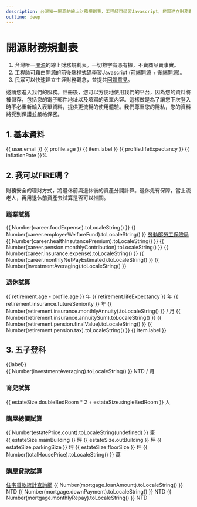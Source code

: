 ```yaml
---
description: 台灣唯一開源的線上財務規劃表，工程師可學習Javascript，民眾建立財務觀念，並提供回饋意見。
outline: deep
---
```


# 開源財務規劃表

1. 台灣唯一<a href="https://zh.wikipedia.org/zh-tw/%E5%BC%80%E6%BA%90%E8%BD%AF%E4%BB%B6" target="_blank">開源</a>的線上財務規劃表。一切數字有憑有據，不賣商品賣事實。
2. 工程師可藉由開源的前後端程式碼學習Javascript (<a href="https://github.com/Chuiantw1212/econ-sense-vitepress" target="_blank">前端開源</a> + <a href="https://github.com/Chuiantw1212/econ-sense-ap-fastify-typescript" target="_blank">後端開源</a>)。
3. 民眾可以快速建立生涯財務觀念，並提共<a href="/calendar.html#聯絡en">回饋意見</a>。

<el-dialog v-model="loginDialogVisible" title="登入" :fullscreen="isFullScreen">
    邀請您進入我們的服務。註冊後，您可以方便地使用我們的平台，因為您的資料將被儲存，包括您的電子郵件地址以及填寫的表單內容。這樣做是為了讓您下次登入時不必重新輸入表單資料，提供更流暢的使用體驗。我們尊重您的隱私，您的資料將受到保護並嚴格保密。
    <div v-if="!user.uid" id="firebaseui-auth-container"></div>
</el-dialog>

## 1. 基本資料

<el-card>
    <template #header>
      <div class="card-header card-header--custom">
        <span>基本資料與參數</span>
        <el-button v-if="!user.uid" @click="openSignInDialog()">登入</el-button>
        <el-button v-else @click="signOut()">登出</el-button>
      </div>
    </template>
    <el-form ref="ruleFormRef" :model="profile" label-width="auto">
        <el-row>
            <el-col v-if="user.photoURL" :span="12">
                <el-form-item :label="user.displayName">
                    <el-avatar :src="user.photoURL"></el-avatar>
                </el-form-item>
            </el-col>
            <el-col v-if="user.email" :span="12">
                <el-form-item label="註冊信箱">
                    <el-text>{{ user.email }}</el-text>
                </el-form-item>
            </el-col>
        </el-row>
        <el-row>
            <el-col :span="12">
                <el-form-item label="出生年" prop="dateOfBirth" required>
                    <el-select v-model="profile.yearOfBirth" placeholder="請選擇" @change="onYearOfBirthChanged()" style="width: 130px">
                        <el-option v-for="year in yearOptions":key="year":label="year" :value="year"/>
                    </el-select>
                </el-form-item>
            </el-col>
            <el-col :span="12">
                <el-form-item label="試算年齡" prop="lifeExpectancy">
                    <el-text>{{ profile.age }}</el-text>
                </el-form-item>
            </el-col>
        </el-row>
        <el-row>
            <el-col :span="12">
                <el-form-item label="性別" prop="gender" required>
                    <el-radio-group v-model="profile.gender" @change="handleGenderChanged()">
                        <el-radio v-for="(item, key) in genders" :value="item.value">{{ item.label }}</el-radio>
                    </el-radio-group>
                </el-form-item>
            </el-col>
            <el-col :span="12">
                <el-form-item label="預估餘命">
                    <el-text>{{ profile.lifeExpectancy }}</el-text>
                </el-form-item>
            </el-col>
        </el-row>
        <el-row>
            <el-col :span="12">
            </el-col>
            <el-col :span="12">
                <el-form-item label="通貨膨脹">
                    <el-text>{{ inflationRate }}%</el-text>
                </el-form-item>
            </el-col>
        </el-row>
    </el-form>
    <template #footer>
        <el-collapse>
            <el-collapse-item title="試算說明" name="1" :border="true">
                <ul>
                    <li>
                        預期餘命：<a href="https://data.gov.tw/dataset/39493" target="_blank">預期壽命推估</a>
                    </li>
                    <li>
                        通貨膨脹(消費者物價指數年增率)：<a href="https://www.stat.gov.tw/Point.aspx?sid=t.2&n=3581&sms=11480" target="_blank">中華民國統計資訊網</a>
                    </li>
                </ul>
            </el-collapse-item>
        </el-collapse>
    </template>
</el-card>

## 2. 我可以FIRE嗎？

財務安全的理財方式，將退休前與退休後的資產分開計算。退休先有保障，當上流老人，再用退休前資產去試算是否可以推關。

### 職業試算

<el-card v-show="checkedNeeds.includes('career')">
    <el-form label-width="auto">
        <el-row>
            <el-col :span="12">
                <el-form-item label="本薪" required>
                    <el-input-number v-model="career.monthlyBasicSalary" :min="0" @change="onMonthlyBasicSalaryChanged()"/>
                </el-form-item>
            </el-col>
            <el-col :span="12">
                <el-form-item label="伙食津貼">
                    <el-text>{{ Number(career.foodExpense).toLocaleString() }}</el-text>
                </el-form-item>
            </el-col>
        </el-row>
        <el-row>
            <el-col :span="12">
            </el-col>
            <el-col :span="12">
                <el-form-item label="職工福利金">
                    <el-text> {{ Number(career.employeeWelfareFund).toLocaleString() }}</el-text>
                </el-form-item>
            </el-col>
        </el-row>
        <el-row>
            <el-col :span="12">
                <el-form-item label="勞退提繳工資" required>
                    <el-input-number v-model="career.pension.salary" :min="career.pension.salaryMin" :max="150000" @change="onPensionSalaryChanged()"/>
                </el-form-item>
            </el-col>
            <el-col :span="12">
                <el-form-item label="提繳工資查詢">
                    <a href="https://www.bli.gov.tw/0108097.html" target="_blank" tabIndex="-1">勞動部勞工保險局</a>
                </el-form-item>
            </el-col>
        </el-row>
        <el-row>
            <el-col :span="12">
            </el-col>
            <el-col :span="12">
                <el-form-item label="健保負擔">
                    <el-text> {{ Number(career.healthInsutancePremium).toLocaleString() }}</el-text>
                </el-form-item>
            </el-col>
        </el-row>
        <el-row>
            <el-col :span="12">
                <el-form-item label="勞退自提率(%)" required>
                    <el-input-number v-model="career.pension.rate" @change="onPensionContributionRateChanged()" :min="0" :max="6"/>
                </el-form-item>
            </el-col>
            <el-col :span="12">
                <el-form-item label="勞退月提繳">
                    <el-text>{{ Number(career.pension.monthlyContribution).toLocaleString() }}</el-text>
                </el-form-item>
            </el-col>
        </el-row>
        <el-row>
            <el-col :span="12">
                <el-form-item label="勞保提繳工資" required>
                    <el-input-number v-model="career.insurance.salary" :min="0" :max="45800" @change="onInsuranceSalaryChanged()"/>
                </el-form-item>
            </el-col>
            <el-col :span="12">
                <el-form-item label="勞保勞工負擔">
                    <el-text>{{ Number(career.insurance.expense).toLocaleString() }}</el-text>
                </el-form-item>
            </el-col>
        </el-row>
        <!-- <el-row>
            <el-col :span="12">
            </el-col>
            <el-col :span="12">
                <el-form-item label="職工福利金">
                    <el-text>{{ Number(career.employeeWelfareFund).toLocaleString() }}</el-text>
                </el-form-item>
            </el-col>
        </el-row> -->
        <el-row>
            <el-col :span="12">
            </el-col>
            <el-col :span="12">
                <el-form-item label="月實領試算">
                    <el-text> {{ Number(career.monthlyNetPayEstimated).toLocaleString() }}</el-text>
                </el-form-item>
            </el-col>
        </el-row>
        <el-row>
            <el-col :span="12">
                <el-form-item label="年實領/12">
                    <el-input-number v-model="career.monthlyNetPay" :min="0" @change="onMonthlyEATChanged()"/>
                </el-form-item>
            </el-col>
        </el-row>
        <el-row>
            <el-col :span="12">
                <el-form-item label="月支出" required>
                    <el-input-number v-model="career.monthlyExpense" :min="0" @change="onMonthlyExpenseChanged()"/>
                </el-form-item>
            </el-col>
            <el-col :span="12">
                <el-form-item label="月實領 - 月支出">
                    <el-text>{{ Number(investmentAveraging).toLocaleString() }}</el-text>
                </el-form-item>
            </el-col>
        </el-row>
    </el-form>
    <template #footer>
        <el-collapse>
            <el-collapse-item title="試算說明" name="1" :border="true">
                <ul>
                    <li>
                        假設薪資成長率永遠剛好抵銷通膨
                    </li>
                    <li>
                        月提繳查詢：<a href="https://www.bli.gov.tw/0013083.html" target="_blank">勞動部勞工保險局</a>
                    </li>
                </ul>
            </el-collapse-item>
        </el-collapse>
    </template>
    <canvas v-show="career.monthlyBasicSalary" id="incomeChart"></canvas>
</el-card>

### 退休試算

<el-card v-show="checkedNeeds.includes('retirement')">
    <el-form label-width="auto">
        <el-row>
            <el-col :span="12">
                <el-form-item label="計畫退休年齡" prop="lifeExpectancy" required>
                    <el-input-number v-model="retirement.age" :min="60" :max="70" @change="onRetireAgeChanged()"/>
                </el-form-item>
            </el-col>
            <el-col :span="12">
                <el-form-item label="距離退休" prop="retireLife">
                    <el-text>{{ retirement.age - profile.age }} 年</el-text>
                </el-form-item>
            </el-col>
        </el-row>
        <el-row>
            <el-col :span="12">
            </el-col>
            <el-col :span="12">
                <el-form-item label="退休後餘命" prop="retireLife">
                    <el-text>{{ retirement.lifeExpectancy }} 年</el-text>
                </el-form-item>
            </el-col>
        </el-row>
        <el-row>
            <el-col :span="12">
                <el-form-item label="目前勞保投保年資">
                    <el-input-number v-model="retirement.insurance.presentSeniority" :min="0" @change="onCurrentSeniorityChanged()"/>
                </el-form-item>
            </el-col>
            <el-col :span="12">
                <el-form-item label="預估屆退年資">
                    <el-text>{{ retirement.insurance.futureSeniority }} 年</el-text>
                </el-form-item>
            </el-col>
        </el-row>
        <el-row>
            <el-col :span="12">
            </el-col>
            <el-col :span="12">
                <el-form-item label="預估勞保年金">
                    <el-text>{{ Number(retirement.insurance.monthlyAnnuity).toLocaleString() }}  / 月</el-text>
                </el-form-item>
            </el-col>
        </el-row>
        <el-row>
            <el-col :span="12">
            </el-col>
            <el-col :span="12">
                <el-form-item label="餘命 x 年金">
                    <el-text>{{ Number(retirement.insurance.annuitySum).toLocaleString() }}</el-text>
                </el-form-item>
            </el-col>
        </el-row>
        <el-row>
            <el-col :span="12">
                <el-form-item label="顧主提繳累計">
                    <el-input-number v-model="retirement.pension.employerContribution" :min="0" @change="onEmployerContributionChanged()"/>
                </el-form-item>
            </el-col>
            <el-col :span="12">
                <el-form-item label="個人提繳累計">
                    <el-input-number v-model="retirement.pension.employeeContrubution" :min="0" @change="onEmployeeContributionChanged()"/>
                </el-form-item>
            </el-col>
        </el-row>
        <el-row>
            <el-col :span="12">
                <el-form-item label="顧主提繳收益">
                    <el-input-number v-model="retirement.pension.employerContributionIncome" :min="0" @change="onEmployerContributionIncomeChanged()"/>
                </el-form-item>
            </el-col>
            <el-col :span="12">
                <el-form-item label="個人提繳收益">
                    <el-input-number v-model="retirement.pension.employeeContrubutionIncome" :min="0" @change="onEmployeeContributionIncomeChanged()"/>
                </el-form-item>
            </el-col>
        </el-row>
        <el-row>
            <el-col :span="12">
                <el-form-item label="勞退十年收益率" required>
                    <el-input-number v-model="retirement.pension.irrOverDecade" :min="0" @change="onTenYearIrrChanged()"/>
                </el-form-item>
            </el-col>
            <el-col :span="12">
                <el-form-item label="預估勞退總額">
                    <el-text>{{ Number(retirement.pension.finalValue).toLocaleString() }}</el-text>
                </el-form-item>
            </el-col>
        </el-row>
        <el-row>
            <el-col :span="12">
            </el-col>
            <el-col :span="12">
                <el-form-item label="預估勞退稅基">
                    <el-text>{{ Number(retirement.pension.tax).toLocaleString() }}</el-text>
                </el-form-item>
            </el-col>
        </el-row>
        <el-row>
            <el-col :span="24">
                <el-form-item label="退休品質" required>
                    <el-radio-group v-model="retirement.qualityLevel" @change="onRetirementLevelChanged()">
                        <el-radio v-for="(item, key) in retirementQuartile" :value="key+1">{{ item.label }}</el-radio>
                    </el-radio-group>
                </el-form-item>
            </el-col>
            <el-col :span="23">
                <el-form-item label="退休月支出">
                    <el-slider v-model="retirement.percentileRank" :marks="expenseQuartileMarks" :disabled="true"/>
                </el-form-item>
            </el-col>
        </el-row>
        <br/>
        <canvas id="pensionChart"></canvas>
    </el-form>
    <template #footer>
        <el-collapse>
            <el-collapse-item title="試算說明" name="1" :border="true">
                <ul>
                    <li>
                        假設勞退皆為一次領，且領後的再投資報酬率打平勞動基金
                    </li>
                    <li>
                        勞保勞退查詢：<a href="https://edesk.bli.gov.tw/me/#/na/login">勞保局E化服務系統</a>
                    </li>
                    <li>
                        勞退收益率：<a href="https://www.pension.org.tw/index.php/2018-10-03-15-11-09/2019-02-13-00-01-00" target="_blank">中華民國退休基金協會</a>
                    </li>
                    <li>資料來源：
                        <a href="https://www.stat.gov.tw/News_Content.aspx?n=3908&s=231908">
                            主計總處統計專區 家庭收支調查 統計表 調查報告 平均每戶家庭收支按家庭組織型態別分
                        </a>
                    </li>
                </ul>
                <table class="table">
                    <tr>
                        <th>
                            <div>65歲及以上</div>
                            <div>按戶數五等分位組</div>
                        </th>
                        <th>1</th>
                        <th>2</th>
                        <th>3</th>
                        <th>4</th>
                        <th>5</th>
                    </tr>
                    <tr>
                        <td>平均每戶人數</td>
                        <td>1.62</td>
                        <td>1.98</td>
                        <td>2.22</td>
                        <td>2.64</td>
                        <td>3.07</td>
                    </tr>
                    <tr>
                        <td>消費支出</td>
                        <td>380,421</td>
                        <td>614,536</td>
                        <td>772,725</td>
                        <td>961,375</td>
                        <td>1,335,663</td>
                    </tr>
                    <tr>
                        <td>平均每人消費支出</td>
                        <td>234,827</td>
                        <td>310,371</td>
                        <td>348,074</td>
                        <td>364,157</td>
                        <td>435,069</td>
                    </tr>
                </table>
            </el-collapse-item>
        </el-collapse>
    </template>
</el-card>

## 3. 五子登科

<el-card>
    <el-form label-width="auto">
        <el-row>
            <el-col :span="24">
                <el-form-item label="資產配置">
                    <el-radio-group v-model="investment.allocationETF" @change="onAllocationChanged()">
                        <el-radio v-for="(label, key) in porfolioLabels" :value="key">{{label}}</el-radio>
                    </el-radio-group>
                </el-form-item>
            </el-col>
        </el-row>
        <el-row>
            <el-col :span="23">
                <el-form-item label="範例標的IRR">
                    <el-slider v-model="investment.stockPercentage" :marks="allocationQuartileMarks" :disabled="true"/>
                </el-form-item>
            </el-col>
        </el-row>
        <br/>
        <el-row>
            <el-col :span="12">
                <el-form-item label="已備資產" @change="onAssetChanged()">
                    <el-input-number v-model="investment.presentAsset" :min="0"/>
                </el-form-item>
            </el-col>
            <el-col :span="12">
                <el-form-item label="定期定額" @change="onAssetChanged()">
                    <el-text>{{ Number(investmentAveraging).toLocaleString() }} NTD / 月</el-text>
                </el-form-item>
            </el-col>
        </el-row>
        <el-row>
            <el-col :span="12">
                <el-form-item label="購屋西元年">
                    <el-input-number v-model="mortgage.buyHouseYear"  @change="onBuyHouseYearChanged()"/>
                </el-form-item>
            </el-col>
            <el-col :span="12">
            </el-col>
        </el-row>
        <canvas id="assetChart"></canvas>
        <el-row>
            <el-col>
            </el-col>
        </el-row>
    </el-form>
    <template #footer>
        <el-collapse>
            <el-collapse-item title="試算說明" name="1" :border="true">
                <table class="table">
                    <tr>
                        <th>參考標的</th>
                        <th>資產配置</th>
                        <th>來源網址</th>
                    </tr>
                    <tr>
                        <td>AOA</td>
                        <td>股8債2</td>
                        <td>
                            <a href="https://www.ishares.com/us/products/239729/ishares-aggressive-allocation-etf" target="_blank">
                                來源網址
                            </a>
                        </td>
                    </tr>
                    <tr>
                        <td>AOR</td>
                        <td>股6債4</td>
                        <td>
                            <a href="https://www.ishares.com/us/products/239756/ishares-growth-allocation-etf" target="_blank">
                                來源網址
                            </a>
                        </td>
                    </tr>
                    <tr>
                        <td>AOM</td>
                        <td>股4債6</td>
                        <td>
                            <a href="https://www.ishares.com/us/products/239765/ishares-moderate-allocation-etf" target="_blank">
                                來源網址
                            </a>
                        </td>
                    </tr>
                    <tr>
                        <td>AOK</td>
                        <td>股2債8</td>
                        <td>
                            <a href="https://www.ishares.com/us/products/239733/ishares-conservative-allocation-etf" target="_blank">
                                來源網址
                            </a>
                        </td>
                    </tr>
                </table>
            </el-collapse-item>
        </el-collapse>
    </template>
</el-card>

### 育兒試算

<el-card>
    <el-form label-width="auto">
         <el-row>
            <el-col :span="12">
                <el-form-item label="配偶貢獻">
                    <el-input-number v-model="parenting.spouseMonthlyContribution" :min="0" @change="drawLifeAssetChart()"/>
                </el-form-item>
            </el-col>
            <el-col :span="12">
                <el-form-item label="房屋容納人數">
                    <el-text>{{ estateSize.doubleBedRoom * 2 + estateSize.singleBedRoom }} 人</el-text>
                </el-form-item>
            </el-col>
        </el-row>
        <el-row>
            <el-col :span="12">
                <el-form-item label="月開支(隻/每年)" required>
                    <el-input-number v-model="parenting.childAnnualExpense" :min="0" @change="drawLifeAssetChart()"/>
                </el-form-item>
            </el-col>
            <el-col :span="12">
            </el-col>
        </el-row>
        <el-row>
            <el-col :span="12">
                <el-form-item label="養到幾歲放生" required>
                    <el-input-number v-model="parenting.independantAge" :min="18" @change="drawLifeAssetChart()"/>
                </el-form-item>
            </el-col>
            <el-col :span="12">
            </el-col>
        </el-row>
        <el-row>
            <el-col :span="12">
                <el-form-item label="第一隻西元年">
                    <el-input-number v-model="parenting.firstBornYear" :min="0" @change="drawLifeAssetChart()"/>
                </el-form-item>
            </el-col>
            <el-col :span="12">
            </el-col>
        </el-row>
        <el-row>
            <el-col :span="12">
                <el-form-item label="第二隻西元年">
                    <el-input-number v-model="parenting.secondBornYear" :min="0" @change="drawLifeAssetChart()"/>
                </el-form-item>
            </el-col>
            <el-col :span="12">
            </el-col>
        </el-row>
        <el-row>
            <el-col :span="12">
                <el-form-item label="壽險已備">
                    <el-input-number v-model="parenting.insurance" :min="0" @change="drawLifeAssetChart()"/>
                </el-form-item>
            </el-col>
            <el-col :span="12">
            </el-col>
        </el-row>
        <canvas id="parentingChart"></canvas>
    </el-form>
    <template #footer>
        <el-collapse>
            <el-collapse-item title="試算說明" name="1" :border="true">
                因為缺少資料集或是相關api，故此部分資料會較為粗糙。
                <ul>
                    <li>
                        出生西元年設定0則不列入計算
                    </li>
                    <li>
                        保險事故日期假定為幼子出生年，且投資報酬率比照原先資產配置
                    </li>
                    <li>資料來源：
                        <a href="https://www.stat.gov.tw/News_Content.aspx?n=3908&s=231908">
                            主計總處統計專區 家庭收支調查 統計表 調查報告 平均每戶家庭收支按家庭組織型態別分
                        </a>
                    </li>
                </ul>
                <table class="table">
                    <tr>
                        <th>2021年家庭組織</th>
                        <th>雙親</th>
                        <th>核心</th>
                    </tr>
                    <tr>
                        <td>平均每戶人數</td>
                        <td>2.00</td>
                        <td>3.62</td>
                    </tr>
                    <tr>
                        <td>平均每戶就業人數</td>
                        <td>0.70</td>
                        <td>1.85</td>
                    </tr>
                    <tr>
                        <td>消費支出</td>
                        <td>652,023</td>
                        <td>1,028,621</td>
                    </tr>
                    <tr>
                        <td colspan="3">
                            平均每位受扶養者帶來的支出： <br>
                            (核心消費支出 - 雙親消費支出) / (核心每戶人數 - 核心就業人數) = 212,767
                        </td>
                    </tr>
                </table>
            </el-collapse-item>
        </el-collapse>
    </template>
</el-card>

<h3 v-show="checkedNeeds.includes('housing')" id="_購屋總價試算" tabindex="-1">購屋總價試算</h3>
<el-card v-show="checkedNeeds.includes('housing')">
    <el-form ref="ruleFormRef" v-loading="buildingLoading" :model="estatePrice" :rules="buildingRules" label-width="auto">
        <el-row>
            <el-col :span="12">
                <el-form-item label="居住縣市" prop="county">
                    <el-select v-model="estatePrice.county" placeholder="請選擇" @change="onCountyChanged()">
                        <el-option v-for="item in counties":key="item.value":label="item.label" :value="item.value"/>
                    </el-select>
                </el-form-item>
            </el-col>
            <el-col :span="12">
                <el-form-item label="行政區" prop="town">
                    <el-select v-model="estatePrice.town" placeholder="請選擇" :disabled="!estatePrice.county" @change="onTownChanged()">
                        <el-option v-for="item in towns":key="item.value":label="item.label" :value="item.value"/>
                    </el-select>
                </el-form-item>
            </el-col>
        </el-row>
        <el-row>
            <el-col :span="12">
                <el-form-item label="建物類別" prop="buildingType">
                    <el-select v-model="estatePrice.buildingType" placeholder="請選擇" :disabled="!estatePrice.town"  @change="onBuildingTypeChanged()">
                        <el-option label="不限" value=""></el-option>
                        <el-option v-for="item in buildingTypes":key="item.value":label="item.label" :value="item.value"/>
                    </el-select>
                </el-form-item>
            </el-col>
            <el-col :span="12">
                <el-form-item label="屋齡[年]" prop="buildingAge">
                    <el-select v-model="estatePrice.buildingAge" placeholder="請選擇" :disabled="!estatePrice.town" @change="onBuildingAgeChanged()">
                        <el-option label="不限" value=""></el-option>
                        <el-option v-for="item in buildingAges":key="item.value":label="item.label" :value="item.value"/>
                    </el-select>
                </el-form-item>
            </el-col>
            <el-col :span="12">
                <el-form-item label="含車位" prop="hasParking">
                    <el-select v-model="estatePrice.hasParking" placeholder="請選擇" @change="onHasParkingChanged()">
                        <el-option label="不限" value=""></el-option>
                        <el-option v-for="item in hasParkingOptions":key="item.value":label="item.label" :value="item.value"/>
                    </el-select>
                </el-form-item>
            </el-col>
            <el-col :span="12">
                <el-form-item label="資料筆數" prop="unitPrice">
                    <el-text>{{ Number(estatePrice.count).toLocaleString(undefined) }} 筆</el-text>
                </el-form-item>
            </el-col>
        </el-row>
        <el-row>
            <el-col :span="23">
                <el-form-item label="單價(萬/坪)" prop="unitPrice">
                    <el-slider v-model="buildingUnitPrice" :min="estatePrice.pr25" :max="estatePrice.pr75" :marks="unitPriceMarks" :disabled="!estatePrice.average" @change="calculateTotalPrice()"/>
                </el-form-item>
            </el-col>
        </el-row>
    </el-form>
    <br/>
    <el-form ref="ruleFormRef" :model="estateSize" :rules="roomRules" label-width="auto">
        <el-row>
            <el-col :span="12">
                <el-form-item label="雙人房數量">
                    <el-input-number v-model="estateSize.doubleBedRoom" :min="0" @change="calculateEstateSize()"/>
                </el-form-item>
            </el-col>
            <el-col :span="12">
            </el-col>
        </el-row>
        <el-row>
            <el-col :span="12">
                <el-form-item label="單人房數量">
                    <el-input-number v-model="estateSize.singleBedRoom" :min="0" @change="calculateEstateSize()"/>
                </el-form-item>
            </el-col>
            <el-col :span="12">
            </el-col>
        </el-row>
        <el-row>
            <el-col :span="12">
                <el-form-item label="客廳+餐廳">
                    <el-input-number v-model="estateSize.livingRoom" :min="1" @change="calculateEstateSize()"/>
                </el-form-item>
            </el-col>
            <el-col :span="12">
            </el-col>
        </el-row>
        <el-row>
            <el-col :span="12">
                <el-form-item label="衛浴數量">
                    <el-input-number v-model="estateSize.bathroom" :min="1" @change="calculateEstateSize()"/>
                </el-form-item>
            </el-col>
            <el-col :span="12">
                <el-form-item label="預估主建實坪" prop="floorSize">
                    <el-text>{{ estateSize.mainBuilding }} 坪</el-text>
                </el-form-item>
            </el-col>
        </el-row>
        <el-row>
            <el-col :span="12">
                <el-form-item label="陽台數量">
                    <el-input-number v-model="estateSize.balcany" :min="0" @change="calculateEstateSize()"/>
                </el-form-item>
            </el-col>
            <el-col :span="12">
                <el-form-item label="預估附屬建物" prop="floorSize">
                    <el-text>{{ estateSize.outBuilding }} 坪</el-text>
                </el-form-item>
            </el-col>
        </el-row>
        <el-row v-if="estatePrice.hasParking" >
            <el-col :span="12">
                <el-form-item label="車位數量" >
                    <el-input-number v-model="estateSize.parkingSpace" :min="0" @change="onParkingSpaceChanged()"/>
                </el-form-item>
            </el-col>
            <el-col :span="12">
                <el-form-item label="預估車位權狀" prop="floorSize">
                    <el-text>{{ estateSize.parkingSize }} 坪</el-text>
                </el-form-item>
            </el-col>
        </el-row>
        <el-row>
            <el-col :span="12">
                <el-form-item label="公設比(%)" >
                    <el-input-number v-model="estateSize.publicRatio" :min="0" @change="calculateEstateSize()"/>
                </el-form-item>
            </el-col>
            <el-col :span="12">
                <el-form-item label="預估權狀坪數" prop="floorSize">
                    <el-text>{{ estateSize.floorSize }} 坪</el-text>
                </el-form-item>
            </el-col>
        </el-row>
        <el-row>
            <el-col :span="12">
            </el-col>
            <el-col :span="12">
                <el-form-item label="總價" prop="unitPrice">
                    <el-text>{{ Number(totalHousePrice).toLocaleString() }} 萬</el-text>
                </el-form-item>
            </el-col>
        </el-row>
    </el-form>
    <template #footer>
        <el-collapse>
            <el-collapse-item title="試算說明" name="1" :border="true">
                單價資料來源：<a href="https://www.jcic.org.tw/openapi/swagger/index.html" target="_blank">財團法人金融聯合徵信中心 OpenAPI
                </a>
                <table class="table">
                    <tr>
                        <th>空間</th>
                        <th>參考平方公尺</th>
                        <th>參考依據</th>
                    </tr>
                    <tr>
                        <td>雙人房</td>
                        <td>19</td>
                        <td>
                            <a href="https://law.moj.gov.tw/LawClass/LawSingle.aspx?pcode=K0110021&flno=13" target="_blank">
                                觀光旅館建築及設備標準
                            </a>
                        </td>
                    </tr>
                    <tr>
                        <td>單人房</td>
                        <td>13</td>
                        <td>
                            <a href="https://law.moj.gov.tw/LawClass/LawSingle.aspx?pcode=K0110021&flno=13" target="_blank">
                                觀光旅館建築及設備標準
                            </a>
                        </td>
                    </tr>
                    <tr>
                        <td>衛浴</td>
                        <td>4</td>
                        <td>
                            <a href="https://law.moj.gov.tw/LawClass/LawSingle.aspx?pcode=D0070115&flno=295" target="_blank">
                                建築技術規則建築設計施工編
                            </a>
                        </td>
                    </tr>
                    <tr>
                        <td>廚房</td>
                        <td>2~4</td>
                        <td>
                            <a href="https://www.pro360.com.tw/category/kitchen_decorating#:~:text=%E4%B8%8D%E5%90%8C%E7%9A%84%E5%BB%9A%E5%85%B7%E9%85%8D%E7%BD%AE%E5%B0%8D,%E8%BC%83%E5%A5%BD%E7%9A%84%E4%BD%BF%E7%94%A8%E9%AB%94%E9%A9%97%E3%80%82" target="_blank">
                                廚房空間如何規劃？廚房設計4大攻略及範例圖片參考｜PRO360達人網
                            </a>
                        </td>
                    </tr>
                    <tr>
                        <td>餐廳+客廳</td>
                        <td>1/人</td>
                        <td>
                            <a href="https://law.moj.gov.tw/LawClass/LawSingle.aspx?pcode=N0060009&flno=322" target="_blank">
                                職業安全衛生設施規則
                            </a>
                        </td>
                    </tr>
                    <tr>
                        <td>其他室內空間</td>
                        <td>30</td>
                        <td>
                            <a href="https://law.moj.gov.tw/LawClass/LawSingle.aspx?pcode=H0070037&flno=10" target="_blank">
                                幼兒園及其分班基本設施設備標準
                            </a>
                        </td>
                    </tr>
                    <tr>
                        <td>陽台</td>
                        <td>10%</td>
                        <td>
                            <a href="https://law.moj.gov.tw/LawClass/LawSingleRela.aspx?PCODE=D0070115&FLNO=162&ty=L" target="_blank">
                                建築技術規則建築設計施工編
                            </a>
                        </td>
                    </tr>
                    <tr>
                        <td>車位</td>
                        <td>24.75</td>
                        <td>
                            <a href="https://tnews.cc/ur/newscon25045.htm" target="_blank">
                                研商「精進建物測繪登記相關業務」第 2 次會議紀錄
                            </a>
                        </td>
                    </tr>
                    <tr>
                        <td>公設比</td>
                        <td>預設35%</td>
                        <td>
                            <a href="https://www.google.com/search?q=%E5%85%AC%E8%A8%AD%E6%AF%94" target="_blank">
                                Google搜索
                            </a>
                        </td>
                    </tr>
                </table>
            </el-collapse-item>
        </el-collapse>
    </template>
</el-card>
<h3 v-show="checkedNeeds.includes('housing')" id="_購屋貸款試算" tabindex="-1">購屋貸款試算</h3>
<el-card v-show="checkedNeeds.includes('housing')">
    <el-form label-width="auto">
        <el-row>
            <el-col :span="12">
                <el-form-item label="購屋西元年">
                    <el-input-number v-model="mortgage.buyHouseYear" @change="onBuyHouseYearChanged()"/>
                </el-form-item>
            </el-col>
            <el-col :span="12">
                <el-form-item label="預估貸款成數" prop="floorSize">
                    <a href="https://member.jcic.org.tw/main_member/MorgageQuery.aspx" target="_blank">住宅貸款統計查詢網</a>
                </el-form-item>
            </el-col>
        </el-row>
        <el-row>
            <el-col :span="12">
                <el-form-item label="貸款比例(%)">
                    <el-input-number v-model="mortgage.loanPercent" :min="0" :max="100"/>
                </el-form-item>
            </el-col>
            <el-col :span="12">
                <el-form-item label="預估貸款" prop="floorSize">
                    <el-text>{{ Number(mortgage.loanAmount).toLocaleString() }} NTD</el-text>
                </el-form-item>
            </el-col>
        </el-row>
        <el-row>
            <el-col :span="12">
            </el-col>
            <el-col :span="12">
                <el-form-item label="預估頭期款" prop="floorSize">
                    <el-text>{{ Number(mortgage.downPayment).toLocaleString() }} NTD</el-text>
                </el-form-item>
            </el-col>
        </el-row>
        <el-row>
            <el-col :span="12">
                <el-form-item label="試算利息(%)">
                    <el-input-number v-model="mortgage.interestRate" :min="0" @change="calculateMortgate()"/>
                </el-form-item>
            </el-col>
            <el-col :span="12">
            </el-col>
        </el-row>
        <el-row>
            <el-col :span="12">
                <el-form-item label="貸款年期">
                    <el-input-number v-model="mortgage.loanTerm" :min="0" @change="calculateMortgate()"/>
                </el-form-item>
            </el-col>
            <el-col :span="12">
                <el-form-item label="每月還款金額" prop="floorSize">
                    <el-text>{{ Number(mortgage.monthlyRepay).toLocaleString() }} NTD</el-text>
                </el-form-item>
            </el-col>
        </el-row>
    </el-form>
    <template #footer>
        <el-collapse>
            <el-collapse-item title="試算說明" name="1" :border="true">
                <ul>
                    <li>
                        試算利息：<a href="https://www.cbc.gov.tw/tw/lp-370-1.html" target="_blank">央行貼放利率</a>
                    </li>
                </ul>
            </el-collapse-item>
        </el-collapse>
    </template>
</el-card>

<script setup>
/**
 * Warning: FirebaseUI is not currently compatible with the v9 modular SDK. The v9 compatibility layer (specifically, the * app-compat and auth-compat packages) permits the usage of FirebaseUI alongside v9, but without the app size reduction * and other benefits of the v9 SDK.
 * https://firebase.google.com/docs/auth/web/firebaseui
 * https://firebase.google.com/docs/web/modular-upgrade
 */
/**
 * FirebaseUI for Web — Auth
 * https://firebaseopensource.com/projects/firebase/firebaseui-web/
 */
import firebase from 'firebase/compat/app';
import { onMounted, ref, reactive, watch, nextTick, shallowRef, onBeforeUnmount, computed } from 'vue'
import { ElMessage, ElMessageBox, ElLoading  } from 'element-plus'
import Chart from 'chart.js/auto';
// 用戶與權限
const user = reactive({
    displayName: '註冊用戶',
    email: '',
    photoURL: '',
    uid: ''
})
async function initializeApp () {
    await firebase.initializeApp({
        apiKey: "AIzaSyDzxiXnAvtkAW5AzoV-CsBLNbryVJZrGqI",
        authDomain: "econ-sense-9a250.firebaseapp.com",
        projectId: "econ-sense-9a250",
        storageBucket: "econ-sense-9a250.appspot.com",
        messagingSenderId: "449033690264",
        appId: "1:449033690264:web:f5e419118030eb3afe44ed",
        measurementId: "G-19NFT8GVCZ"
    })
    firebase.auth().onAuthStateChanged(async (firebaseUser)=> {
        if(!firebaseUser) {
            await setIdToken()
            await getUserFormSync()
            await initializeCalculator()
            return
        }
        const { displayName = '註冊用戶', email, photoURL, uid } = firebaseUser
        await setIdToken(firebaseUser)

        user.photoURL = photoURL
        user.uid = uid
        user.email = email
        user.displayName = displayName
        loginDialogVisible.value = false
        const userForm = await getUserFormSync(firebaseUser)
        user.id = userForm.id // 告訴authFetch可以更新資料了，避免初始資料錯誤覆蓋原有資料
        initializeCalculator()
    })
}
const idToken = ref()
const idTokenIntervalId = ref()
async function setIdToken(currentUser) {
    if(currentUser) {
        idToken.value = await currentUser.getIdToken()
        idTokenIntervalId.value = setInterval(async () => {
            idToken.value = await firebase.auth().currentUser.getIdToken(true)
        }, 50 * 60 * 1000)
    } else {
        idToken.value = null
        clearInterval(idTokenIntervalId.value)
    }
}
async function authFetch(appendUrl, options = {}) {
    const currentUser = await firebase.auth().currentUser
    if(!currentUser) {
        return // 離線使用或未登入
    }
    if(options.body && !user.id){
        return // 避免初始化資料覆蓋回noSQL
    }
    const { uid } = currentUser
    let baseUrl = import.meta.env.VITE_BASE_URL
    const defaultOptions = {
        method: 'get',
        headers: {
            Authorization: `Bearer ${idToken.value}`,
        }
    }
    defaultOptions.method = options.method
    if(options.body) {
        defaultOptions.body = JSON.stringify(options.body)
        Object.assign(defaultOptions.headers, {
            'Content-Type': 'application/json'
        })
    }
    Object.assign(defaultOptions.headers, options.headers)
    const res = await fetch(baseUrl + appendUrl, defaultOptions)
    if(res.status !== 200) {
        const result = await res.text()
        ElMessage(result || res.statusText)
        return
    }
    return res
}
const loginDialogVisible = ref(false)
function openSignInDialog() {
    loginDialogVisible.value = true
    nextTick(() => {
        const uiConfig = {
            signInOptions: [
                firebase.auth.GoogleAuthProvider.PROVIDER_ID,
                firebase.auth.EmailAuthProvider.PROVIDER_ID,
            ],
            signInFlow: 'popup',
            // Terms of service url.
            tosUrl: 'https://storage.googleapis.com/public.econ-sense.com/Terms%20of%20Use.pdf',
            // Privacy policy url.
            privacyPolicyUrl: 'https://storage.googleapis.com/public.econ-sense.com/Privacy%20Policy%20for%20Econ-Sense.com.pdf'
        };
        /**
         * 避免FirebaseUI重複初始化錯誤
         * https://stackoverflow.com/questions/47589209/error-in-mounted-hook-error-an-authui-instance-already-exists
         */
        if(firebaseui.auth.AuthUI.getInstance()) {
            const ui = firebaseui.auth.AuthUI.getInstance()
            ui.start('#firebaseui-auth-container', uiConfig)
        } else {
            const ui = new firebaseui.auth.AuthUI(firebase.auth())
            ui.start('#firebaseui-auth-container', uiConfig)
        }
    })
}
async function signOut() {
    const result = await firebase.auth().signOut()
    for(let key in user) {
        user[key] = ''
    }
}
// 主要從資料庫來的設定檔案
const inflationRate = ref(2)
const currentYear = new Date().getFullYear()
const counties = ref([])
const townMap = reactive({})
const buildingTypes = ref([])
const buildingAges = ref([])
const genders = ref([])
const retirementQuartile = ref([])
const portfolioIRR = reactive({})
const porfolioLabels = reactive({
    aok: '股2債8',
    aom: '股4債6',
    aor: '股6債4',
    aoa: '股8債2',
})
async function setSelecOptionSync() {
    // const loading = ElLoading.service()
    try {
        const selectRes = await fetch(`${import.meta.env.VITE_BASE_URL}/select`)
        const selectResJson = await selectRes.json()
        counties.value = selectResJson.counties || []
        buildingTypes.value = selectResJson.buildingTypes || []
        buildingAges.value = selectResJson.buildingAges || []
        genders.value = selectResJson.genders || []
        retirementQuartile.value = selectResJson.retirementQuartile || []
        Object.assign(townMap, selectResJson.townMap)

        const bankConfigRes = await fetch(`${import.meta.env.VITE_BASE_URL}/bank/config`)
        const bankConfigResJson = await bankConfigRes.json()
        mortgage.interestRate = bankConfigResJson.interestRate
        Object.assign(portfolioIRR, bankConfigResJson.portfolioIRR)
    }
    catch (error) {
        // https://element-plus.org/en-US/component/message-box.html#message-box
        ElMessageBox.alert(error.message, {
        confirmButtonText: '回講座排程',
        callback: (action) => {
                window?.location.replace('/calendar');
            },
        })
    } finally {
        // loading.close()
    }
}
async function getUserFormSync(firebaseUser) {
    const initForm = {
        retirement: {
            age: 65,
            pension: {
                employeeContrubution: 0,
                employeeContrubutionIncome: 0,
                employerContribution: 0,
                employerContributionIncome: 0,
                irrOverDecade: 4.76
            },
            percentileRank: 50,
            qualityLevel: 3
        },
        investment: {
            allocationETF: 'aok',
        },
        parenting: {
            childAnnualExpense: 212767,
            independantAge: 18,
            insurance: 0,
        },
        estateSize: {
            publicRatio: 35,
            bathroom: 1,
            livingRoom: 1,
            balcany: 1,
            parkingSpace: 1
        },
        mortgage: {
            loanPercent: 80,
            loanTerm:25,
        },
    }
    let userForm = {}
    try {
        if(firebaseUser) {
            const { uid } = firebaseUser
            const res = await authFetch(`/user/${uid}`, {
                method: 'post'
            })
            userForm = await res.json()
        }
    } catch (error) {
        const res = await authFetch(`/user/new`, {
            method: 'post'
        })
        userForm = await res.json()
    } finally {
        Object.assign(initForm, userForm)
        Object.assign(profile, initForm.profile)
        Object.assign(career, initForm.career)
        Object.assign(retirement, initForm.retirement)
        Object.assign(investment, initForm.investment)
        Object.assign(estatePrice, initForm.estatePrice)
        Object.assign(estateSize, initForm.estateSize)
        Object.assign(mortgage, initForm.mortgage)
        Object.assign(parenting, initForm.parenting)
    }
    return userForm
}
async function initializeCalculator() {
    // 基本資料
    await calculateLifeExpectancyAndAge()
    // 職業
    onMonthlyBasicSalaryChanged()
    onInsuranceSalaryChanged()
    onPensionSalaryChanged()
    // 退休
    calculateFutureSeniority()
    calculateRetirementQuartileMarks()
    calculateRetirementMonthlyExpense()
    // 買房
    if(estatePrice.county) {
        towns.value = townMap[estatePrice.county]
    }
    await getUnitPriceSync()
    calculateEstateSize()
    calculateMortgate() // will calculate asset
    // 投資
    calculatePortfolioMarks()
}
// 基本資料
const profile = reactive({
    id: '', // 避免登入判斷錯誤
    yearOfBirth: '',
    dateOfBirth: '',
    gender: '',
    age: 0,
    lifeExpectancy: 0,
})

function onYearOfBirthChanged() {
    calculateLifeExpectancyAndAge()
}
function handleGenderChanged() {
    calculateLifeExpectancyAndAge()
}
async function calculateLifeExpectancyAndAge() {
    const { yearOfBirth, gender, age } = profile
    if(yearOfBirth && gender){
        const ceYear = new Date().getFullYear()
        const calculateAge = ceYear - yearOfBirth
        const res = await fetch(`${import.meta.env.VITE_BASE_URL}/calculate/lifeExpectancy`, {
            method: 'post',
            body: JSON.stringify({
                ceYear,
                age: calculateAge,
                gender,
            }),
            headers: {'Content-Type': 'application/json'}
        })
        const lifeExpectancy = await res.json()
        profile.age = calculateAge
        profile.lifeExpectancy = lifeExpectancy

        calculateRetireLife()
        calculateFutureSeniority()
        drawRetirementPensionChart()

        await authFetch(`/user/profile`, {
            method: 'put',
            body: profile,
        })
    }
}
// 需求分析
const checkAll = ref(false)
const isIndeterminate = ref(true)
const needs = ['career','retirement', 'investment','housing', 'parenting',]
const checkedNeeds = ref(['career', 'retirement', 'investment', 'housing', 'parenting',])
const needLabelMap = {
    career: '職業試算',
    retirement: '退休試算',
    investment: '退休前資產試算',
    housing: '購屋試算',
    parenting: '育兒試算',
}
const handleCheckAllChange = (val) => {
  checkedNeeds.value = val ? needs : []
  isIndeterminate.value = false
}
const handleCheckedNeedsChange = (value) => {
  const checkedCount = value.length
  checkAll.value = checkedCount === needs.length
  isIndeterminate.value = checkedCount > 0 && checkedCount < needs.length
}
// 職業試算
const career = reactive({
    monthlyBasicSalary: 0,
    foodExpense: 3000,
    employeeWelfareFund: 0,
    pension: {
        salary: 0,
        salaryMin: 0,
        rate: 0,
        monthlyContribution: 0,
        monthlyContributionEmployee: 0,
    },
    healthInsutancePremium: 0,
    insurance: {
        salary: 0,
        salaryMin: 0,
        expense: 0,
    },
    monthlyNetPayEstimated: 0,
    monthlyNetPay: 0,
    monthlyExpense: 0,
})
let incomeChartInstance = ref(null)
function onMonthlyBasicSalaryChanged() {
    calculatePensionSalaryMin()
    calculateInsuranceSalaryMin()
    drawChartAndCalculateIncome()
    calculateMonthlyInvesting()
    const { monthlyBasicSalary, } = career
    career.employeeWelfareFund = Math.floor(monthlyBasicSalary * 0.5 / 100)
}
function onInsuranceSalaryChanged() {
    calculateInsuranceSalaryMin()
    calculateMonthlyAnnuity()
    drawChartAndCalculateIncome()
    drawRetirementPensionChart()
}
function onPensionSalaryChanged() {
    calculateCareerPensionTotal()
    calculateHealthInsurancePremium()
    drawChartAndCalculateIncome()
}
function calculatePensionSalaryMin() {
    const { monthlyBasicSalary, foodExpense, } = career
    const salaryMin = monthlyBasicSalary + foodExpense
    career.pension.salaryMin = salaryMin
    career.pension.salary = Math.max(career.pension.salary, salaryMin)
    calculateHealthInsurancePremium()
}
function calculateInsuranceSalaryMin() {
    if(career.monthlyBasicSalary) {
        career.insurance.salaryMin = Math.min(45800, career.monthlyBasicSalary)
    }
    if(!career.insurance.salary) {
        career.insurance.salary = career.insurance.salaryMin
    }
    calculateInsuranceExpense()
}
function calculateInsuranceExpense() {
    const { salary, } = career.insurance
    const insuranceRate = 12 / 100
    const premiumRate =  20 / 100
    career.insurance.expense = Math.ceil(salary * insuranceRate * premiumRate)
}
function onPensionContributionRateChanged() {
    calculateCareerPensionTotal()
    drawChartAndCalculateIncome()
}
function calculateHealthInsurancePremium() {
    const { salary, salaryMin } = career.pension
    const salaryBasis = Math.max(salary, salaryMin)
    const healthInsutancePremiumRate =  5.17 / 100
    const employeeContributionRate = 30 / 100
    career.healthInsutancePremium = Math.ceil(salaryBasis * healthInsutancePremiumRate * employeeContributionRate)
}
function calculateCareerPensionTotal() {
    const { salary, salaryMin, rate } = career.pension
    const salaryBasis = Math.max(salary, salaryMin)
    const maxContribution = Math.min(salaryBasis, 150000)
    career.pension.monthlyContributionEmployee = Math.floor(maxContribution * rate / 100)
    career.pension.monthlyContribution = Math.floor(maxContribution * (6 + rate) / 100)
    drawRetirementPensionChart()
}
function onMonthlyEATChanged() {
    drawChartAndCalculateIncome()
    calculateMonthlyInvesting()
}
function onMonthlyExpenseChanged() {
    drawChartAndCalculateIncome()
    calculateMonthlyInvesting()
}
function calculateMonthlyInvesting() {
    const { monthlyNetPay = 0, monthlyExpense = 0, monthlyNetPayEstimated } = career
    const monthlyNetPayBasis = monthlyNetPay || monthlyNetPayEstimated
    investmentAveraging.value = Math.floor(monthlyNetPayBasis - monthlyExpense)
    drawLifeAssetChart()
}
function drawChartAndCalculateIncome() {
    debounce(() => {
        // 儲存參數
        authFetch(`/user/career`, {
            method: 'put',
            body: career,
        })
        // 繪製圖表
        let pv = 0
        let fv = 0
        const dataAndDataIndex = []
        fv = career.monthlyBasicSalary
        dataAndDataIndex.push({  
            label: '本薪',
            data: [pv, fv],
            datasetIndex: 0,
        })

        pv = fv
        fv += career.foodExpense
        dataAndDataIndex.push({
            label: '伙食津貼',
            data: [pv, fv],
            datasetIndex: 0,
        })

        pv = fv
        fv -= career.employeeWelfareFund
        dataAndDataIndex.push({
            label: '職工福利金',
            data: [pv, fv],
            datasetIndex: 1,
        })

        pv = fv
        fv -= career.healthInsutancePremium
        dataAndDataIndex.push({
            label: '健保',
            data: [pv, fv],
            datasetIndex: 1,
        })

        pv = fv
        fv -= career.insurance.expense
        dataAndDataIndex.push({
            label: '勞保',
            data: [pv, fv],
            datasetIndex: 1,
        })

        pv = fv
        fv -= career.pension.monthlyContributionEmployee
        dataAndDataIndex.push({
            label: '勞退',
            data: [pv, fv],
            datasetIndex: 1,
        })

        career.monthlyNetPayEstimated = fv
        calculateMonthlyInvesting()
        fv = career.monthlyNetPay || fv
        dataAndDataIndex.push({
            label: '月實領',
            data: [fv, 0],
            datasetIndex: 0,
        })

        if(career.monthlyExpense) {
            pv = fv
            fv -= career.monthlyExpense
            dataAndDataIndex.push({
                label: '月支出',
                data: [pv, fv],
                datasetIndex: 1,
            })
        }

        if(0 <= fv) {
            dataAndDataIndex.push({
                label: '定期定額',
                data: [fv, 0],
                datasetIndex: 0,
            })
        }

        const labels = dataAndDataIndex.map(item => item.label)
        const data0 = dataAndDataIndex.map(item => {
            if(item.datasetIndex === 0){
                return item.data
            } else {
                return [0, 0]
            }
        })
        const data1 = dataAndDataIndex.map(item => {
            if(item.datasetIndex === 1){
                return item.data
            } else {
                return [0, 0]
            }
        })

        const data = {
            labels: labels,
            datasets: [
                {
                    label: '應付月薪',
                    data: data0,
                },
                {
                    label: '應扣項目',
                    data: data1
                },
            ]
        }
        if(incomeChartInstance.value) {
            incomeChartInstance.value.data = data
            incomeChartInstance.value.update()
            return
        }
        const ctx = document.getElementById('incomeChart')
        const chartInstance = new Chart(ctx, {
            type: 'bar',
            data: data,
            options: {
                plugins: {
                    tooltip: {
                        callbacks: {
                            label: tooltipFormat,
                        }
                    }
                },
                scales: {
                    x: {
                        stacked: true,
                    },
                    y: {
                        stacked: true
                    }
                }
            }
        })
        incomeChartInstance = shallowRef(chartInstance)
    })()
}
function tooltipFormat(tooltipItems) {
    const { raw } = tooltipItems
    const variedValue = raw[1] - raw[0]
    return Number(variedValue).toLocaleString()
}
// 退休試算
const retirement = reactive({
    age: 60,
    lifeExpectancy: 0,
    insurance: {
        presentSeniority: 0, // 6.9
        futureSeniority: 0,
        monthlyAnnuity: 0,
    },
    pension: {
        employeeContrubution: 0,
        employeeContrubutionIncome: 0,
        employerContribution: 0,
        employerContributionIncome: 0,
        irrOverDecade: 4.76,
        finalValue: 0,
    },
    qualityLevel: 0,
    percentileRank: 0,
})
let pensionChartInstance = ref(null)
const expenseQuartileMarks = reactive({})
function onRetireAgeChanged() {
    calculateRetireLife()
    calculateFutureSeniority()
    calculateMonthlyAnnuity()
    drawRetirementPensionChart()
    drawLifeAssetChart()
}
function onCurrentSeniorityChanged() {
    calculateFutureSeniority()
    calculateMonthlyAnnuity()
    drawRetirementPensionChart()
}
function calculateFutureSeniority() {
    const { presentSeniority } = retirement.insurance
    retirement.insurance.futureSeniority = Number(Number(presentSeniority + retirement.age - profile.age).toFixed(1))
}
function calculateMonthlyAnnuity() {
    const { salary } = career.insurance
    const { age, lifeExpectancy } = retirement
    const { futureSeniority, } = retirement.insurance
    const ageModifier = 1 + (retirement.age - 65) * 0.04
    const formulaOne = (salary * futureSeniority * 0.775 / 100 + 3000) * ageModifier
    const formulaTwo = (salary * futureSeniority * 1.55 / 100) * ageModifier
    retirement.insurance.monthlyAnnuity = Math.floor(Math.max(formulaOne, formulaTwo))
    retirement.insurance.annuitySum = Math.floor(retirement.insurance.monthlyAnnuity * 12 * lifeExpectancy)
}
function onEmployerContributionChanged() {
    drawRetirementPensionChart()
}
function onEmployeeContributionChanged() {
    drawRetirementPensionChart()
}
function onEmployerContributionIncomeChanged() {
    drawRetirementPensionChart()
}
function onEmployeeContributionIncomeChanged() {
    drawRetirementPensionChart()
}
function onTenYearIrrChanged() {
    drawRetirementPensionChart()
}
function onRetirementLevelChanged() {
    const { qualityLevel } = retirement
    retirement.percentileRank = qualityLevel * 20 - 10
    calculateRetirementMonthlyExpense()
}
function calculateRetirementMonthlyExpense() {
    const { qualityLevel } = retirement
    if(!qualityLevel || !retirementQuartile.value.length) {
        return
    }
    const selectedItem = retirementQuartile.value[qualityLevel - 1]
    retirement.annualExpense = selectedItem.value
    drawRetirementPensionChart()
}
async function calculateRetireLife() {
    retirement.lifeExpectancy =  Number(Number(profile.age + profile.lifeExpectancy - retirement.age).toFixed(2))
}
async function drawRetirementPensionChart() {
    debounce(() => {
        // 儲存參數
        authFetch(`/user/retirement`, {
            method: 'put',
            body: retirement,
        })
        // 計算資料
        const {
            employerContribution,
            employeeContrubution,
            employerContributionIncome,
            employeeContrubutionIncome,
            irrOverDecade
        } = retirement.pension
        let inflationModifier = 1

        let pv = employerContribution + employeeContrubution + employerContributionIncome + employeeContrubutionIncome
        const n = retirement.age - profile.age
        const pensionContribution = career.pension.monthlyContribution * 12
        const irr = irrOverDecade
        let fv = 0 // fv = pv * irr + pensionContribution

        const labels = []
        const datasetData = []

        // 退休前資產累積
        for(let i = 0;i < n; i++) {
            const calculatedYear = currentYear + i
            labels.push(calculatedYear)
            datasetData.push(pv)

            inflationModifier *= (1 + inflationRate.value / 100)
            fv = Math.floor(pv * (1 + irr / 100) + pensionContribution * inflationModifier)
            pv = fv
        }
        calculatePensionFinalValue(fv)

        // 退休後退休支出
        for(let i = 0;i < retirement.lifeExpectancy; i++) {
            const calculatedYear = currentYear + n + i
            datasetData.push(pv)
            labels.push(calculatedYear)

            inflationModifier *= (1 + inflationRate.value / 100)
            const pmt = retirement.insurance.monthlyAnnuity * 12 - retirement.annualExpense * inflationModifier
            fv = Math.floor(pv * (1 + irr / 100) + pmt)
            pv = fv
        }
        const chartData = {
            datasets: [
                {
                    label: '退休金資產試算',
                    data: datasetData,
                }
            ],
            labels
        }
        if(pensionChartInstance.value) {
            pensionChartInstance.value.data = chartData
            pensionChartInstance.value.update()
            return
        }
        const ctx = document.getElementById('pensionChart')
        const chartInstance = new Chart(ctx, {
            type: 'bar',
            data: chartData
        })
        pensionChartInstance = shallowRef(chartInstance)
    }, 'retirement',)()
}
function calculatePensionFinalValue(fv) {
    retirement.pension.finalValue = fv || 0
    const { futureSeniority } = retirement.insurance
    const taxFreeLevel = 19.8 * 10000 * futureSeniority
    const taxHalfLevel = 39.8 * 10000 * futureSeniority
    let taxBasis = retirement.pension.finalValue
    taxBasis -= taxFreeLevel
    const taxHalf = Math.max(0, taxBasis) / 2
    taxBasis -= taxHalfLevel
    const taxFull = Math.max(0, taxBasis) / 2
    retirement.pension.tax = Math.floor(taxHalf + taxFull)
}
// 投資試算
const investment = reactive({
    allocationETF: '',
    stockPercentage: 0,
    presentAsset: 0,
})
const investmentAveraging = ref(0)
const allocationQuartileMarks = reactive({})
let investmentChartInstance = ref(null)
function calculateRetirementQuartileMarks() {
    retirementQuartile.value.forEach((item, index) => {
        const { value } = item
        const percentileRank = (index + 1) * 20 - 10
        const retirementMonthlyExpense = value / 12
        expenseQuartileMarks[percentileRank] = Number(Math.floor(retirementMonthlyExpense)).toLocaleString()
    })
}
function onAllocationChanged() {
    calculatePortfolioMarks()
    drawLifeAssetChart()
}
function calculatePortfolioMarks() {
    const { allocationETF } = investment
    const allocationLabels = Object.keys(porfolioLabels)
    const allocationIndex = allocationLabels.findIndex(label => label === allocationETF)
    const stockPercentage = Math.floor((allocationIndex + 1) * 20)
    investment.stockPercentage = stockPercentage
    allocationLabels.forEach((label, index) => {
        const irr = portfolioIRR[label]
        const stockPercentage = Math.floor((index + 1) * 20)
        allocationQuartileMarks[stockPercentage] = `IRR: ${irr}`
    })
}
function onAssetChanged() {
    drawLifeAssetChart()
}
function onIncomeChanged() {
    drawLifeAssetChart()
}
function onBuyHouseYearChanged() {
    drawLifeAssetChart()
}
function drawLifeAssetChart() {
    debounce(() => {
        authFetch(`/user/investment`, {
            method: 'put',
            body: investment,
        })
    }, 'investment')()

    let inflationModifier = 1

    let pv = investment.presentAsset
    const irr = portfolioIRR[investment.allocationETF]
    let fv = 0 // fv = pv * irr + pmt
    const labels = []
    const datasetData = []
    for(let year = currentYear;year < currentYear + retirement.insurance.futureSeniority; year++) {
        labels.push(year)
        datasetData.push(pv)

        // 基本資料
        const { yearOfBirth } = profile

        // 影響存量重大事件
        const { buyHouseYear } = mortgage
        if (year === buyHouseYear) {
            pv -= mortgage.downPayment * inflationModifier
        }

        let calculatedPmt = 0
        // 退休開支影響收入與支出
        const reitrementStartYear = yearOfBirth + retirement.age
        if(year <= reitrementStartYear) {
            calculatedPmt = investmentAveraging.value * 12 * inflationModifier
        }
        // 房貸利息影響每月儲蓄
        const mortgageStartYear = buyHouseYear
        const mortgageEndYear = buyHouseYear + mortgage.loanTerm
        if(mortgageStartYear <= year && year < mortgageEndYear) {
            calculatedPmt -= mortgage.monthlyRepay * 12
        }
        // 育兒開支影響每月儲蓄
        const { firstBornYear, secondBornYear, independantAge, childAnnualExpense, spouseMonthlyContribution } = parenting
        const firstBornEndYear = firstBornYear + independantAge
        const secondBornEndYear = secondBornYear + independantAge
        const hasFirstBorn = currentYear <= firstBornYear && firstBornYear <= year && year < firstBornEndYear
        const hasSecondBorn = currentYear <= secondBornYear && secondBornYear && secondBornYear <= year && year < secondBornEndYear
        if(hasFirstBorn) {
            calculatedPmt -= childAnnualExpense * inflationModifier
        }
        if(hasSecondBorn) {
            calculatedPmt -= childAnnualExpense * inflationModifier
        }
        if(hasFirstBorn || hasSecondBorn) {
            calculatedPmt += spouseMonthlyContribution * 12 * inflationModifier
        }

        // 計算複利終值
        inflationModifier *= 1 + inflationRate.value / 100
        fv = pv * (1 + irr / 100) + calculatedPmt
        pv = fv
    }
    const chartData = {
        datasets: [
            {
                label: '退休前資產',
                data: datasetData,
            }
        ],
        labels
    }

    if(investmentChartInstance.value) {
        investmentChartInstance.value.data = chartData
        investmentChartInstance.value.update()
        return
    }

    const ctx = document.getElementById('assetChart')
    const chartInstance = new Chart(ctx, {
        type: 'bar',
        data: chartData
    })
    investmentChartInstance = shallowRef(chartInstance)
}
// 育兒試算
const parenting = reactive({
    childAnnualExpense: 0,
    spouseMonthlyContribution: 0,
    independantAge: 0,
    firstBornYear: 0,
    secondBornYear: 0,
})
let parentingChartInstance = ref(null)
watch(() => parenting, ()=> {
    debounce(() => {
        // 儲存參數
        authFetch(`/user/parenting`, {
            method: 'put',
            body: parenting,
        })
        // 繪製圖
        let inflationModifier = 1
        const { firstBornYear, secondBornYear, independantAge, childAnnualExpense } = parenting
        const parentingStartYear = firstBornYear
        const firstBornEndYear = firstBornYear + independantAge
        const secondBornEndYear = secondBornYear + independantAge
        const parentingDuration = Math.max(firstBornYear, secondBornYear) - firstBornYear + independantAge
        const labels = []
        const firstBornData = []
        const secondBornData = []
        for(let i=0;i<parentingDuration;i++) {
            const simYear = firstBornYear + i
            labels.push(simYear)
            const inflatedExpense = Math.floor(childAnnualExpense * inflationModifier)
            if(firstBornYear && firstBornYear<=simYear && simYear<=firstBornEndYear) {
                firstBornData.push(inflatedExpense)
            }else {
                firstBornData.push(0)
            }
            if(secondBornYear && secondBornYear<=simYear && simYear<=secondBornEndYear) {
                secondBornData.push(inflatedExpense)
            }else {
                secondBornData.push(0)
            }
            inflationModifier *= 1 + inflationRate.value / 100
        }
        console.log(firstBornData)
        const data = {
            labels,
            datasets: [
                {
                    label: '長子',
                    data: firstBornData,
                    fill: true,
                },
                {
                    label: '次子',
                    data: secondBornData,
                    fill: true,
                },
                // {
                //     label: '壽險已備',
                //     data: [600000,400000,200000],
                //     fill: true
                // },
            ],
        }

        if(parentingChartInstance.value) {
            parentingChartInstance.value.data = data
            parentingChartInstance.value.update()
            return
        }
        const ctx = document.getElementById('parentingChart')
        const chartInstance = new Chart(ctx, {
            type: 'line',
            data: data,
            options: {
                plugins: {
                    tooltip: {
                        callbacks: {
                            label: showChildAge,
                            footer: showChildExpense
                        }
                    }
                },
                scales: {
                    x: {
                        stacked: true,
                    },
                    y: {
                        stacked: true
                    }
                }
            }
        })
        parentingChartInstance = shallowRef(chartInstance)
    }, 'parenting')()
}, {deep: true})
function showChildAge(tooltipItems) {
    const { raw, dataIndex, dataset } = tooltipItems
    const zeros = dataset.data.slice(0, parenting.independantAge).filter(value => value === 0)
    const age = dataIndex - zeros.length
    if(age >= 0){
        const formatAge = Math.max(0, age)
        return `${dataset.label}: ${formatAge}歲`
    } else {
        return '未出生'
    }
}
function showChildExpense(tooltipItems) {
    const { raw,} = tooltipItems[0]
    return Number(raw).toLocaleString()
}
// 購屋分析
const estatePrice = reactive({
    county: '',
    town: '',
    buildingType: '',
    buildingAge: '',
    hasParking: '',
    count: 0,
    pr25: 0,
    pr75: 100,
    average: 0,
})
const buildingUnitPrice = ref(0)
let unitPriceMarks = reactive({
    0: 'PR25：？',
    100: 'PR75：？'
})
const buildingLoading = ref(false)
const towns = ref([])
const hasParkingOptions = ref([
    { label: '含', value: true },
    { label: '不含', value: false},
])
const buildingRules = reactive({
    county: { required: true, message: '請選擇', },
    town: { required: true, message: '請選擇', },
})
function onCountyChanged() {
    estatePrice.town = ''
    towns.value = []
    if(estatePrice.county) {
        towns.value = townMap[estatePrice.county]
    }
    getUnitPriceSync()
}
function onTownChanged() {
    getUnitPriceSync()
}
function onBuildingTypeChanged() {
    getUnitPriceSync()
}
function onBuildingAgeChanged() {
    getUnitPriceSync()
}
function onHasParkingChanged() {
    if(estatePrice.hasParking) {
        estateSize.parkingSpace = Math.max(1, estateSize.parkingSpace)
    }
    getUnitPriceSync()
}
async function getUnitPriceSync() {
    const {county, town, buildingType, buildingAge} = estatePrice
    if(county && town) {
        buildingLoading.value = true
        const res = await fetch(`${import.meta.env.VITE_BASE_URL}/calculate/unitPrice`, {
            method: 'post',
            body: JSON.stringify(estatePrice),
            headers: {'Content-Type': 'application/json'}
        })
        buildingLoading.value = false
        const resJson = await res.json()
        Object.assign(estatePrice, resJson)

        const { pr25, pr75, average } = resJson
        if(!average) {
            ElMessage('資料筆數過少，請調整查詢條件')
            return
        }
        unitPriceMarks = {}
        unitPriceMarks[pr25] = `PR25: ${pr25}`
        unitPriceMarks[pr75] = `PR75: ${pr75}`
        unitPriceMarks[average] = `平均：${average}`
        buildingUnitPrice.value = average
        calculateTotalPrice()
    }
}
// 購屋分析2
const estateSize = reactive({
    doubleBedRoom: 0,
    singleBedRoom: 0,
    bathroom: 0,
    livingRoom: 0,
    publicRatio: 0,
    mainBuilding: 0,
    balcany: 0,
    outBuilding: 0,
    floorSize: 0,
    parkingSpace: 0,
    parkingSize: 0,
    headCount: 0,
})
const totalHousePrice = ref(0)
const roomRules = {
    doubleBedRoom: { required: true, message: '請選擇', },
    singleBedRoom: { required: true, message: '請選擇', },
    bathroom:  { required: true, message: '請選擇', },
    publicRatio: { required: true, message: '請選擇', },
}
async function onParkingSpaceChanged() {
    if(!estateSize.parkingSpace){
        estatePrice.hasParking = ''
    }
    await getUnitPriceSync()
    calculateEstateSize()
}
function calculateEstateSize() {
    const { doubleBedRoom, singleBedRoom, bathroom, livingRoom, publicRatio, balcany, parkingSpace } = estateSize
    const headCount = 2 * doubleBedRoom + singleBedRoom
    estateSize.headCount = headCount

    const fortmatRatio = 0.3025
    const baseInteriorSize = 30 * fortmatRatio
    const doubleRoomSize = doubleBedRoom * 19 * fortmatRatio
    const singleRoomSize = singleBedRoom * 13 * fortmatRatio
    const bathRoomSize = bathroom * 4 * fortmatRatio
    const diningTableSize = Math.max(2, headCount) * livingRoom *  fortmatRatio

    // 主建物只包含室內空間
    estateSize.mainBuilding = Number(Number(baseInteriorSize + doubleRoomSize + singleRoomSize + bathRoomSize + diningTableSize).toFixed(2))

    // 附屬建築比如陽台
    const balcanyPercent = 0.1 * balcany // 10%
    estateSize.outBuilding = Number(Number(estateSize.mainBuilding * balcanyPercent).toFixed(2))

    // 公設比計算
    const publicRatioPercent = 1 + publicRatio / 100

    // 停車位權狀
    if(estatePrice.hasParking) {
        const parkingSize = 24.75 * parkingSpace * fortmatRatio * publicRatioPercent
        estateSize.parkingSize = Number(Number(parkingSize).toFixed(2))
    }

    // 權狀坪數
    let floorSize = (estateSize.mainBuilding + estateSize.outBuilding) * publicRatioPercent
    if(estatePrice.hasParking) {
        floorSize += estateSize.parkingSize
    }
    estateSize.floorSize = Number(Number(floorSize).toFixed(2))
    calculateTotalPrice()
}
function calculateTotalPrice() {
    if(!buildingUnitPrice.value || !estateSize.floorSize){
        return
    }
    // 儲存參數
    debounce(() => {
        authFetch(`/user/estatePrice`, {
            method: 'put',
            body: estatePrice,
        })
    }, 'estatePrice')()
    debounce(() => {
        authFetch(`/user/estateSize`, {
            method: 'put',
            body: estateSize,
        })
    }, 'estateSize')()
    const beforeFormatPrice =  Number(buildingUnitPrice.value) * Number(estateSize.floorSize)
    totalHousePrice.value = Number(beforeFormatPrice.toFixed(2))
    calculateMortgate()
}
// 房屋貸款試算
const mortgage = reactive({
    buyHouseYear: 0,
    loanPercent: 0,
    interestRate: 0,
    loanTerm: 0,
    downPayment: 0,
    loanAmount: 0,
    monthlyRepay: 0,
})
async function calculateMortgate() {
    const { loanPercent, loanTerm } = mortgage
    if(!totalHousePrice.value || !loanPercent || !loanTerm){
        return
    }
    debounce(() => {
        // 儲存參數
        authFetch(`/user/mortgage`, {
            method: 'put',
            body: mortgage,
        })
    }, 'mortgage')()
    const loanAmount = totalHousePrice.value *　mortgage.loanPercent * 100
    mortgage.loanAmount = loanAmount
    const downPayment = totalHousePrice.value * 10000 - loanAmount
    mortgage.downPayment = downPayment

    /**
     * 本息平均攤還
     * https://zh.wikipedia.org/zh-tw/%E6%9C%AC%E6%81%AF%E5%B9%B3%E5%9D%87%E6%94%A4%E9%82%84
     */
    const monthlyInterestRate = 　mortgage.interestRate / 100 / 12
    const monthCount = mortgage.loanTerm * 12

    const part = Math.pow(1 + monthlyInterestRate, monthCount)
    const fraction = part * monthlyInterestRate
    const deno = part - 1

    const averageRepayRate = fraction /  deno
    mortgage.monthlyRepay = Math.floor(loanAmount * averageRepayRate)
    drawLifeAssetChart()
}
// 沒什麼會去動到的Mounted&Debounce放底下
const yearOptions = ref([])
onMounted(async () => {
    const yearOptionsTemp = []
    for(let i = 0;i < 60; i++){
        yearOptionsTemp.push(currentYear - i - 18)
    }
    yearOptions.value = yearOptionsTemp
    initializeApp()
    await setSelecOptionSync()
    initializeCalculator()
    window?.addEventListener('resize', onResize)
})
onBeforeUnmount(() => {
    window?.removeEventListener('resize', onResize)
})
const isFullScreen = ref(false)
function onResize() {
    isFullScreen.value = window?.innerWidth < 768
}
const debounceIdGroup = reactive({})
function debounce(func, label = '', delay = 50) {
    return (...args) => {
        clearTimeout(debounceIdGroup[label])
        debounceIdGroup[label] = setTimeout(() => {
            debounceIdGroup[label] = undefined
            func()
        }, delay)
    }
}
</script>
<style lang="scss" scoped>
.card-header--custom {
    display: flex;
    align-items: center;
    justify-content: space-between;
}
.table {
    * {
        border-color: var(--el-border-color-light);
        color: var(--el-text-color-regular);
        background: white !important;
    }
}
:deep(.my-label) {
  background: white;
}
:deep(.my-content) {
  background: white;
}
</style>

